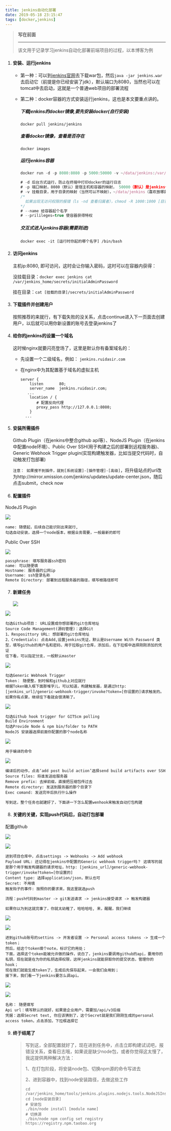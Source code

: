 ```yaml
---
title: jenkins自动化部署
date: 2019-05-18 23:15:47
tags: [docker,jenkins]
---
```

> **写在前面**
>
> ------
>
> 该文用于记录学习jenkins自动化部署前端项目的过程，以本博客为例

1. #### 安装、运行jenkins

   + 第一种：可以到[jenkins官网](https://jenkins.io/)去下载war包，然后`java -jar jenkins.war　`去启动它（前提是你已经安装了jdk），默认端口为8080，当然也可以在tomcat中去启动，这就是一个普通web项目的部署流程

   + 第二种：docker容器的方式安装运行jenkins，这也是本文要重点讲的。

     ##### 下载jenkins的docker镜像,要先安装docker(自行安装)

     `docker pull jenkins/jenkins`

     ##### 查看docker镜像，查看是否存在

     `docker images`

     ##### 运行jenkins容器

     ```javascript
     docker run -d -p 8080:8080 -p 5000:50000 -v ~/data/jenkins:/var/jenkins_home --name jenkins --privileged=true [镜像ID]
     
     # -d 后台方式运行，防止在终端中打印docker的运行日志
     # -p 端口映射，8080（默认）是宿主机和容器的映射， 50000（默认）是jenkins代理和jenkins主机的映射
     # -v 挂载目录，用于目录的映射（当然可以不映射），~/data/jenkins（喜欢放哪就放哪）是宿主机上的目录
     /*
       如果出现无访问权限的报错（ls -nd 查看归属者），chmod -R 1000:1000 [目录] ，因为容器默认使用	uid=1000，gid=1000来访问卷，如果是没有读写执行权限chmod -R 777 [目录]
     */
     # --name 给容器起个名字
     # --prilileges=true 使容器获得特权
     ```

     #####  交互式进入jenkins容器(需要则进)

     `docker exec -it [运行时你起的哪个名字] /bin/bash `

2. #### 访问jenkins

   主机ip:8080, 即可访问，这时会让你输入密码，这时可以在容器内获得：

   没挂载目录：`docker exec jenkins cat /var/jenkins_home/secrets/initialAdminPassword`

   挂在目录：`cat [挂载的目录]/secrets/initialAdminPassword`

3. #### 下载插件并创建用户

   按照推荐的来就行，有下载失败的没关系，点击continue进入下一页面去创建用户，以后就可以用你新设置的账号去登录jenkins了

4. #### 给你的jenkins的设置一个域名

   这时候nginx就要闪亮登场了，这里是默认你有备案域名的：

   + 先设置一个二级域名，例如： `jenkins.ruidasir.com`

   + 在nginx中为其配置基于域名的虚拟主机

     ```nginx
     server {
         listen       80;
         server_name  jenkins.ruidasir.com;
     	...
         location / {
         	# 配置反向代理
         	proxy_pass http://127.0.0.1:8080;
         }
       ...
     ```

5. #### 安装所需插件

   Github Plugin（在jenkins中整合github api等）、NodeJS Plugin（在jenkins中配置node环境）、Public Over SSH(用于构建之后的部署到远程服务器)、Generic Webhook Trigger plugin(实现构建触发器，比如当提交代码时，自动触发打包部署)

   `注意： 如果搜不到插件，就到[系统设置]-[插件管理]-[高级]`，将升级站点的url改为http://mirror.xmission.com/jenkins/updates/update-center.json，随后点击submit，check now

6. #### 配置插件

NodeJS Plugin

![](//img.ruidasir.com/images/node.png)

```
name: 随便起，后续自己能识别出来就行,
勾选自动安装，选择一个node版本，根据业务需要，一般最新的即可
```

Public Over SSH

![](http://img.ruidasir.com/images/ssh.png)

```javascript
passphrase: 填写服务器ssh密码
name: 可以随便填
Hostname: 服务器的公网ip
Username: ssh登录名称
Remote Directory: 部署到远程服务器的路径，填写根路径即可
```

7. #### 新建任务

   ![](http://img.ruidasir.com/images/task.png)



![](http://img.ruidasir.com/images/build1.png)

```
勾选Github项目： URL设置成你想部署的git仓库地址
Source Code Management(源码管理)：选择Git
1、Resposittory URL: 想部署的git仓库地址
2、Credentials: 点击Add,设置jenkins凭证，默认是Username With Password 类型，填写github的用户名和密码，用于拉取git仓库，添加后，在下拉框中选择刚刚添加的凭证
往下看，可以指定分支，一般默认master
```

![](http://img.ruidasir.com/images/build2.png)

```
勾选Generic Webhook Trigger
Token： 随便整，到时候和github上对应就行
根据Token输入框下面那堆字儿，可以知道，构建触发器，是通过http: [jenkins_url]/generic-webhook-trigger/invoke?token=[你设置的]请求触发的。如果你有点蒙，继续往下看就会很清晰了。
```

![](http://img.ruidasir.com/images/build3.png)

```
勾选Github hook trigger for GITScm polling 
Build Environment
勾选Provide Node & npm bin/folder to PATH
NodeJS 安装器选择前面你配置的那个node名称
```

![](http://img.ruidasir.com/images/build4.png)

```
用于编译的命令
```

![](http://img.ruidasir.com/images/build5.png)

```
编译后的动作，点击‘add post build action’选择send build artifacts over SSH
Source files: 将谁发送给服务器
Remove prefix: 去掉前缀，直接把压缩包传过去
Remote directory: 发送到服务器的那个目录下
Exec comand: 发送完毕后执行什么操作
```

`写到这，整个任务也就建好了，下面讲一下怎么配置wenhook来触发自动打包构建`

8. #### 关键的关键，实现push代码后，自动打包部署

配置github

![](http://img.ruidasir.com/images/git1.png)

![](http://img.ruidasir.com/images/git2.png)

```
进到项目仓库中，点击settings -> Webhooks -> Add webhook
Payload URL: 还记得在jenkins中配置的Generic webhook trigger吗？ 这填写的就是那个用于触发构建器的请求地址，http: [jenkins_url]/generic-webhook-trigger/invoke?token=[你设置的]
Content type: 选择application/json，默认也可
Secret: 不用填
触发钩子的事件: 按照你的要求来，我这里就选push

流程：push代码到master -> git发送请求 -> jenkins接受请求 -> 触发构建器

```

`如果你以为到这就完事了，你就太幼稚了，哈哈哈哈, 来，醒醒，我们继续`

![](http://img.ruidasir.com/images/git3.png)

![](http://img.ruidasir.com/images/git4.png)

```
进到github账号的settins -> 开发者设置 -> Personal access tokens -> 生成一个token；
然后，给这个token填个note，标识它的用处；
下面，选择这个token能被允许做的操作，说白了，jenkins要调用github的api，要用你的私钥，现在就是在为你的私钥选择权限，这样jenkins就能获取你的提交状态，管理你的hook；
现在我们就能生成token了，生成后先保存起来，一会我们会用到；
接下来，我们看一下jenkins要怎么调api。
```

![](http://img.ruidasir.com/images/webhook.png)

![](http://img.ruidasir.com/images/webhook1.png)

```
名称： 随便填写
Api url：填写默认的就好，如果是企业用户，需要加/api/v3后缀
凭据：选择Secret text, 你应该猜到了，这个Secret就是我们刚刚生成的personal access token，点击添加，下拉框选择它
```

9. #### 终于结尾了

   > 写到这，全部配置就好了，现在进到任务中，点击立即构建试试吧，报错没关系，查看日志哦，如果说是缺少node包，或者你觉得这太慢了，我这提供两种解决方法：
   >
   > 1、在打包阶段，将安装node包、切换npm源的命令写进去
   >
   > 2、进到容器中，找到node安装路径，去做这些工作
   >
   > ```shell
   > cd /var/jenkins_home/tools/jenkins.plugins.nodejs.tools.NodeJSInstallation/
   > cd [node安装目录]
   > # 安装包
   > ./bin/node install [module name]
   > # 切换源
   > ./bin/node npm config set registry https://registry.npm.taobao.org
   > ```

